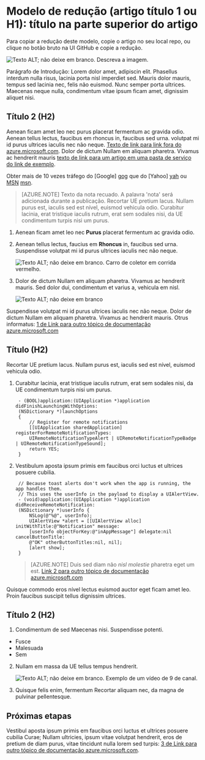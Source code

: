 <properties
   pageTitle="Título da página que exibe os resultados de tabulação e de pesquisa do navegador"
   description="Descrição de artigo que será exibida em páginas iniciais e na maioria dos resultados de pesquisa"
   services="service-name"
   documentationCenter="dev-center-name"
   authors="GitHub-alias-of-only-one-author"
   manager="manager-alias"
   editor=""/>

<tags
   ms.service="required"
   ms.devlang="may be required"
   ms.topic="article"
   ms.tgt_pltfrm="may be required"
   ms.workload="required"
   ms.date="mm/dd/yyyy"
   ms.author="Your MSFT alias or your full email address;semicolon separates two or more"/>

# <a name="markdown-template-article-heading-1-or-h1-heading-at-the-top-of-the-article"></a>Modelo de redução (artigo título 1 ou H1): título na parte superior do artigo

Para copiar a redução deste modelo, copie o artigo no seu local repo, ou clique no botão bruto na UI GitHub e copie a redução.

  ![Texto ALT; não deixe em branco. Descreva a imagem.][8]

Parágrafo de Introdução: Lorem dolor amet, adipiscin elit. Phasellus interdum nulla risus, lacinia porta nisl imperdiet sed. Mauris dolor mauris, tempus sed lacinia nec, felis não euismod. Nunc semper porta ultrices. Maecenas neque nulla, condimentum vitae ipsum ficam amet, dignissim aliquet nisi.

## <a name="heading-2-h2"></a>Título 2 (H2)

Aenean ficam amet leo nec purus placerat fermentum ac gravida odio. Aenean tellus lectus, faucibus em rhoncus in, faucibus sed urna.  volutpat mi id purus ultrices iaculis nec não neque. [Texto de link para link fora do azure.microsoft.com](http://weblogs.asp.net/scottgu). Dolor de dictum Nullam em aliquam pharetra. Vivamus ac hendrerit mauris [texto de link para um artigo em uma pasta de serviço do link de exemplo](../articles/expressroute/expressroute-bandwidth-upgrade.md).

Obter mais de 10 vezes tráfego do [Google]  [ gog] que do [Yahoo]  [ yah] ou [MSN] [msn].

> [AZURE.NOTE] Texto da nota recuado.  A palavra 'nota' será adicionada durante a publicação. Recortar UE pretium lacus. Nullam purus est, iaculis sed est nível, euismod vehicula odio. Curabitur lacinia, erat tristique iaculis rutrum, erat sem sodales nisi, da UE condimentum turpis nisi um purus.

1. Aenean ficam amet leo nec **Purus** placerat fermentum ac gravida odio.

2. Aenean tellus lectus, faucius em **Rhoncus** in, faucibus sed urna. Suspendisse volutpat mi id purus ultrices iaculis nec não neque.

    ![Texto ALT; não deixe em branco. Carro de coletor em corrida vermelho.][5]

3. Dolor de dictum Nullam em aliquam pharetra. Vivamus ac hendrerit mauris. Sed dolor dui, condimentum et varius a, vehicula em nisl.

    ![Texto ALT; não deixe em branco][6]


Suspendisse volutpat mi id purus ultrices iaculis nec não neque. Dolor de dictum Nullam em aliquam pharetra. Vivamus ac hendrerit mauris. Otrus informatus: [1 de Link para outro tópico de documentação azure.microsoft.com](virtual-machines-windows-hero-tutorial.md)

## <a name="heading-h2"></a>Título (H2)

Recortar UE pretium lacus. Nullam purus est, iaculis sed est nível, euismod vehicula odio.

1. Curabitur lacinia, erat tristique iaculis rutrum, erat sem sodales nisi, da UE condimentum turpis nisi um purus.

        - (BOOL)application:(UIApplication *)application didFinishLaunchingWithOptions:
        (NSDictionary *)launchOptions
        {
            // Register for remote notifications
            [[UIApplication sharedApplication] registerForRemoteNotificationTypes:
            UIRemoteNotificationTypeAlert | UIRemoteNotificationTypeBadge | UIRemoteNotificationTypeSound];
            return YES;
        }

2. Vestibulum aposta ipsum primis em faucibus orci luctus et ultrices posuere cubilia.

        // Because toast alerts don't work when the app is running, the app handles them.
        // This uses the userInfo in the payload to display a UIAlertView.
        - (void)application:(UIApplication *)application didReceiveRemoteNotification:
        (NSDictionary *)userInfo {
            NSLog(@"%@", userInfo);
            UIAlertView *alert = [[UIAlertView alloc] initWithTitle:@"Notification" message:
            [userInfo objectForKey:@"inAppMessage"] delegate:nil cancelButtonTitle:
            @"OK" otherButtonTitles:nil, nil];
            [alert show];
        }


    > [AZURE.NOTE] Duis sed diam não <i>nisl molestie</i> pharetra eget um est. [Link 2 para outro tópico de documentação azure.microsoft.com](web-sites-custom-domain-name.md)


Quisque commodo eros nível lectus euismod auctor eget ficam amet leo. Proin faucibus suscipit tellus dignissim ultrices.

## <a name="heading-2-h2"></a>Título 2 (H2)

1. Condimentum de sed Maecenas nisi. Suspendisse potenti.

  + Fusce
  + Malesuada
  + Sem

2. Nullam em massa da UE tellus tempus hendrerit.

    ![Texto ALT; não deixe em branco. Exemplo de um vídeo de 9 de canal.][7]

3. Quisque felis enim, fermentum Recortar aliquam nec, da magna de pulvinar pellentesque.




<!--Every topic should have next steps and links to the next logical set of content to keep the customer engaged-->
## <a name="next-steps"></a>Próximas etapas

Vestibul aposta ipsum primis em faucibus orci luctus et ultrices posuere cubilia Curae; Nullam ultricies, ipsum vitae volutpat hendrerit, eros de pretium de diam purus, vitae tincidunt nulla lorem sed turpis: [3 de Link para outro tópico de documentação azure.microsoft.com](storage-whatis-account.md).

<!--Image references-->
[5]: ./media/markdown-template-for-new-articles/octocats.png
[6]: ./media/markdown-template-for-new-articles/pretty49.png
[7]: ./media/markdown-template-for-new-articles/channel-9.png
[8]: ./media/markdown-template-for-new-articles/copytemplate.png

<!--Reference style links - using these makes the source content way more readable than using inline links-->
[gog]: http://google.com/        
[yah]: http://search.yahoo.com/  
[msn]: http://search.msn.com/    
